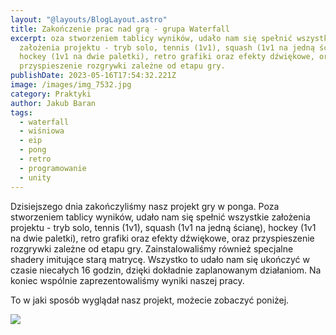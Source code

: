 ```yaml
---
layout: "@layouts/BlogLayout.astro"
title: Zakończenie prac nad grą - grupa Waterfall
excerpt: oza stworzeniem tablicy wyników, udało nam się spełnić wszystkie
  założenia projektu - tryb solo, tennis (1v1), squash (1v1 na jedną ścianę),
  hockey (1v1 na dwie paletki), retro grafiki oraz efekty dźwiękowe, oraz
  przyspieszenie rozgrywki zależne od etapu gry.
publishDate: 2023-05-16T17:54:32.221Z
image: /images/img_7532.jpg
category: Praktyki
author: Jakub Baran
tags:
  - waterfall
  - wiśniowa
  - eip
  - pong
  - retro
  - programowanie
  - unity
---
```

Dzisiejszego dnia zakończyliśmy nasz projekt gry w ponga. Poza stworzeniem tablicy wyników, udało nam się spełnić wszystkie założenia projektu - tryb solo, tennis (1v1), squash (1v1 na jedną ścianę), hockey (1v1 na dwie paletki), retro grafiki oraz efekty dźwiękowe, oraz przyspieszenie rozgrywki zależne od etapu gry. Zainstalowaliśmy również specjalne shadery imitujące starą matrycę. Wszystko to udało nam się ukończyć w czasie niecałych 16 godzin, dzięki dokładnie zaplanowanym działaniom. Na koniec wspólnie zaprezentowaliśmy wyniki naszej pracy.

To w jaki sposób wyglądał nasz projekt, możecie zobaczyć poniżej.

![](/images/img_7683.jpg)